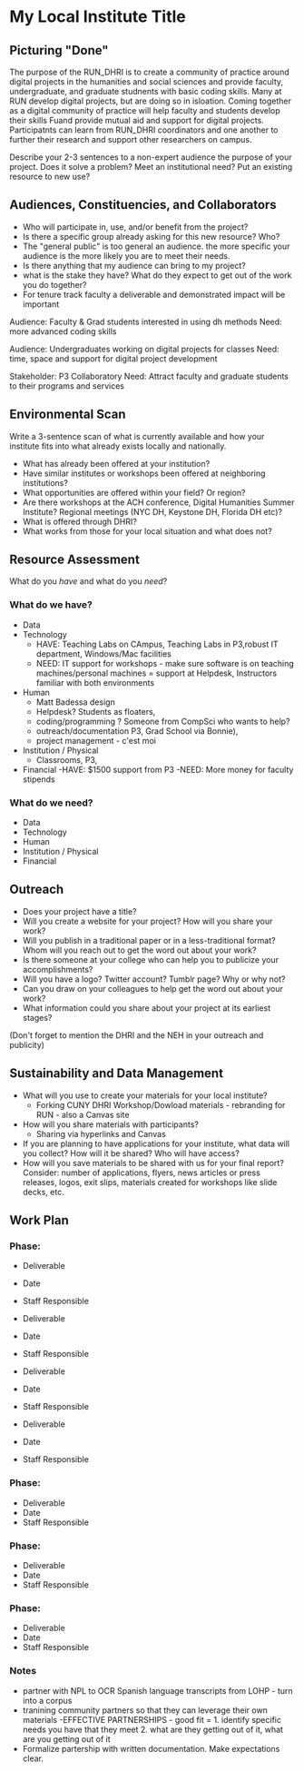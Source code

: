 # My Local Institute Title
<!-- Do you have a name for your institute? -->

## Picturing "Done" 

The purpose of the RUN_DHRI is to create a community of practice around digital projects in the humanities and social sciences and provide faculty, undergraduate,  and graduate studnents with basic coding skills. Many at RUN develop digital projects, but are doing so in isloation. Coming together as a digital community of practice will help faculty and students develop their skills Fuand provide mutual aid and support for digital projects. Participatnts can learn from RUN_DHRI coordinators and one another to further their research and support other researchers on campus. 

Describe your 2-3 sentences to a non-expert audience the purpose of your project. Does it solve a problem? Meet an institutional need? Put an existing resource to new use?



## Audiences, Constituencies, and Collaborators

- Who will participate in, use, and/or benefit from the project?
- Is there a specific group already asking for this new resource? Who?
- The "general public" is too general an audience. the more specific your audience is the more likely you are to meet their needs.
- Is there anything that my audience can bring to my project?
- what is the stake they have? What do they expect to get out of the work you do together?
- For tenure track faculty a deliverable and demonstrated impact will be important

Audience:  Faculty & Grad students interested in using dh methods
Need: more advanced coding skills

Audience:  Undergraduates working on digital projects for classes
Need: time, space and support for digital project development

Stakeholder:   P3 Collaboratory
Need: Attract faculty and graduate students to their programs and services

## Environmental Scan
Write a 3-sentence scan of what is currently available and how your institute fits into what already exists locally and nationally.  
- What has already been offered at your institution? 
- Have similar institutes or workshops been offered at neighboring institutions? 
- What opportunities are offered within your field? Or region? 
- Are there workshops at the ACH conference, Digital Humanities Summer Institute? Regional meetings (NYC DH, Keystone DH, Florida DH etc)? 
- What is offered through DHRI? 
- What works from those for your local situation and what does not? 

## Resource Assessment

What do you *have* and what do you *need*? 

### What do we have?

- Data
- Technology
    - HAVE: Teaching Labs on CAmpus, Teaching Labs in P3,robust IT department, Windows/Mac facilities
    - NEED: IT support for workshops - make sure software is on teaching machines/personal machines = support at Helpdesk, Instructors familiar with both environments
-  Human
    - Matt Badessa design
    - Helpdesk? Students as floaters, 
    - coding/programming  ? Someone from CompSci who wants to help?
    - outreach/documentation P3, Grad School via Bonnie), 
    - project management - c'est moi
- Institution / Physical
    - Classrooms, P3, 
- Financial
    -HAVE: $1500 support from P3
    -NEED: More money for faculty stipends

### What do we need?

- Data
- Technology
- Human
- Institution / Physical
- Financial


## Outreach
- Does your project have a title?
- Will you create a website for your project?
How will you share your work?
- Will you publish in a traditional paper or in a less-traditional format?
Whom will you reach out to get the word out about your work?
- Is there someone at your college who can help you to publicize your accomplishments?
- Will you have a logo? Twitter account? Tumblr page? Why or why not?
- Can you draw on your colleagues to help get the word out about your work?
- What information could you share about your project at its earliest stages?

(Don't forget to mention the DHRI and the NEH in your outreach and publicity)  

## Sustainability and Data Management

- What will you use to create your materials for your local institute? 
    - Forking CUNY DHRI Workshop/Dowload materials - rebranding for RUN - also a Canvas site
- How will you share materials with participants? 
    - Sharing via hyperlinks and Canvas
- If you are planning to have applications for your institute, what data will you collect? How will it be shared? Who will have access? 
- How will you save materials to be shared with us for your final report? Consider: number of applications, flyers, news articles or press releases, logos, exit slips, materials created for workshops like slide decks, etc. 


## Work Plan

### Phase:
- Deliverable
- Date
- Staff Responsible  

- Deliverable
- Date
- Staff Responsible 

- Deliverable
- Date
- Staff Responsible 

- Deliverable
- Date
- Staff Responsible 


### Phase:
- Deliverable
- Date
- Staff Responsible 

### Phase:
- Deliverable
- Date
- Staff Responsible 

### Phase:
- Deliverable
- Date
- Staff Responsible 

### Notes
- partner with NPL to OCR Spanish language transcripts from LOHP - turn into a corpus
- tranining community partners so that they can leverage their own materials
-EFFECTIVE PARTNERSHIPS - good fit = 1. identify specific needs you have that they meet 2. what are they getting out of it, what are you getting out of it
- Formalize partership with written documentation. Make expectations clear.

